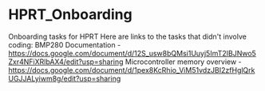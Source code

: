 # HPRT_Onboarding
Onboarding tasks for HPRT
Here are links to the tasks that didn't involve coding:
BMP280 Documentation - https://docs.google.com/document/d/12S_usw8bQMsi1Uuyj5ImT2IBJNwo5Zxr4NFiXRlbAX4/edit?usp=sharing
Microcontroller memory overview - https://docs.google.com/document/d/1pex8KcRhio_ViM51vdzJBI2zfHglQrkUGJJALyiwm8g/edit?usp=sharing

